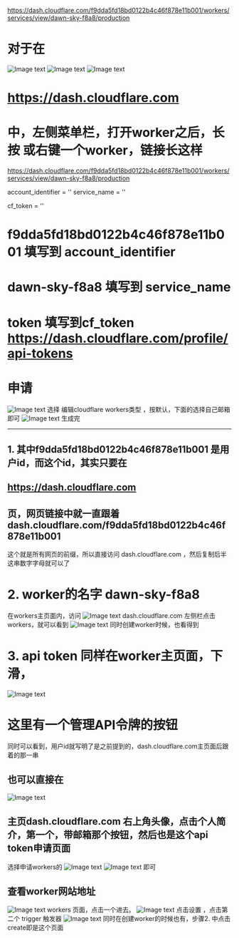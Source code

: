 
https://dash.cloudflare.com/f9dda5fd18bd0122b4c46f878e11b001/workers/services/view/dawn-sky-f8a8/production

# 对于在
![Image text](https://github.com/Map987/cloudflare-workers-worker.js-uploader/raw/main/IMG_20240609_232414.jpg)
![Image text](https://github.com/Map987/cloudflare-workers-worker.js-uploader/raw/main/IMG_20240609_232451.jpg)
![Image text](https://github.com/Map987/cloudflare-workers-worker.js-uploader/raw/main/IMG_20240609_232517.jpg)

# https://dash.cloudflare.com  
# 中，左侧菜单栏，打开worker之后，长按 或右键一个worker，链接长这样
https://dash.cloudflare.com/f9dda5fd18bd0122b4c46f878e11b001/workers/services/view/dawn-sky-f8a8/production

account_identifier = ''
service_name = ''

cf_token = ''
# f9dda5fd18bd0122b4c46f878e11b001 填写到 account_identifier
# dawn-sky-f8a8 填写到 service_name
 # token 填写到cf_token https://dash.cloudflare.com/profile/api-tokens 
# 申请
![Image text](https://raw.githubusercontent.com/Map987/cloudflare-workers-worker.js-uploader/main/Screenshot_20240609_214722.jpg)
选择 编辑cloudflare workers类型 ，按默认，下面的选择自己邮箱即可
![Image text](https://github.com/Map987/cloudflare-workers-worker.js-uploader/raw/main/IMG_20240609_234128.jpg)
生成完

_________________________________________________________________________
## 1. 其中f9dda5fd18bd0122b4c46f878e11b001 是用户id，而这个id，其实只要在
## https://dash.cloudflare.com
## 页，网页链接中就一直跟着 dash.cloudflare.com/f9dda5fd18bd0122b4c46f878e11b001 
这个就是所有网页的前缀，所以直接访问 dash.cloudflare.com ，然后复制后半这串数字字母就可以了

# 2. worker的名字 dawn-sky-f8a8
在workers主页面内，访问 
![Image text](https://raw.githubusercontent.com/Map987/cloudflare-workers-worker.js-uploader/main/Screenshot_20240609_223255.jpg)
dash.cloudflare.com 左侧栏点击workers，就可以看到
![Image text](https://raw.githubusercontent.com/Map987/cloudflare-workers-worker.js-uploader/main/Screenshot_20240609_223832.jpg)
同时创建worker时候，也看得到

# 3. api token 同样在worker主页面，下滑，
![Image text](https://raw.githubusercontent.com/Map987/cloudflare-workers-worker.js-uploader/main/Screenshot_20240609_223818.jpg)
# 这里有一个管理API令牌的按钮
同时可以看到，用户id就写明了是之前提到的，dash.cloudflare.com主页面后跟着的那一串
## 也可以直接在
![Image text](https://raw.githubusercontent.com/Map987/cloudflare-workers-worker.js-uploader/main/Screenshot_20240609_223300.jpg)
## 主页dash.cloudflare.com  右上角头像，点击个人简介，第一个，带邮箱那个按钮，然后也是这个api token申请页面
选择申请workers的
![Image text](https://github.com/Map987/cloudflare-workers-worker.js-uploader/raw/main/Screenshot_20240609_233817.jpg)
![Image text](https://raw.githubusercontent.com/Map987/cloudflare-workers-worker.js-uploader/main/Screenshot_20240609_214722.jpg) 即可

## 查看worker网站地址
![Image text](https://github.com/Map987/cloudflare-workers-worker.js-uploader/raw/main/IMG_20240609_232517.jpg)
workers 页面，点击一个进去。
![Image text](https://github.com/Map987/cloudflare-workers-worker.js-uploader/raw/main/Screenshot_20240609_235553.jpg)
点击设置 ，点击第二个 trigger 触发器
![Image text](https://github.com/Map987/cloudflare-workers-worker.js-uploader/raw/main/Screenshot_20240609_234403.jpg)
同时在创建worker的时候也有，步骤2. 中点击create即是这个页面

